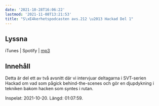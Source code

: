 ```yaml
---
date: '2021-10-28T16:06:22'
lastmod: '2021-11-08T13:21:53'
title: "S\xE4kerhetspodcasten avs.212 \u2013 Hackad Del 1"
---
```


## Lyssna





iTunes \| Spotify \| [mp3](https://traffic.libsyn.com/secure/sakerhetspodcasten/2021-10-24_Hackad1.mp3)





## Innehåll





Detta är del ett av två avsnitt där vi intervjuar deltagarna i SVT-serien Hackad
om vad som pågick behind-the-scenes och gör en djupdykning i tekniken bakom hacken
som syntes i rutan.





Inspelat: 2021-10-20. Längd: 01:07:59.




